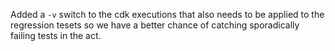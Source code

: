 Added a `-v` switch to the cdk executions that also needs to be
applied to the regression tesets so we have a better chance
of catching sporadically failing tests in the act.
